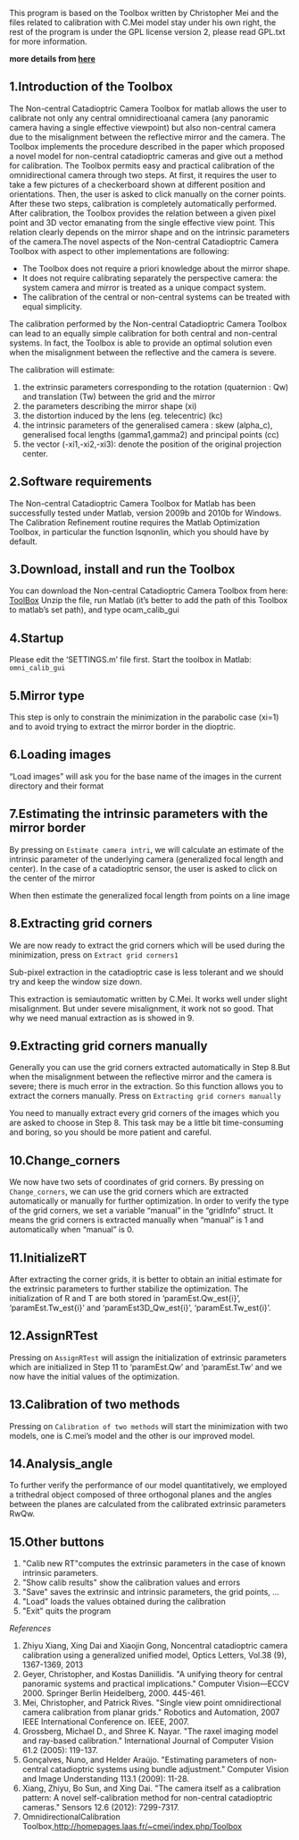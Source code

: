 This program is based on the Toolbox written by Christopher Mei and the files related to calibration with C.Mei model stay under his own right, the rest of the program is under the GPL license version 2, please read GPL.txt for more information.

**more details from [here](https://github.com/zju-isee-cv/new_cv/blob/master/document/document_v2.1.pdf)**

## 1.Introduction of the Toolbox

The Non-central Catadioptric Camera Toolbox for matlab allows the user to calibrate not only any central omnidirectioanal camera (any panoramic camera having a single effective viewpoint) but also non-central camera due to the misalignment between the reflective mirror and the camera.
The Toolbox implements the procedure described in the paper which proposed a novel model for non-central catadioptric cameras and give out a method for calibration. 
The Toolbox permits easy and practical calibration of the omnidirectional camera through two steps. At first, it requires the user to take a few pictures of a checkerboard shown at different position and orientations. Then, the user is asked to click manually on the corner points. After these two steps, calibration is completely automatically performed. After calibration, the Toolbox provides the relation between a given pixel point and 3D vector emanating from the single effective view point. This relation clearly depends on the mirror shape and on the intrinsic parameters of the camera.The novel aspects of the Non-central Catadioptric Camera Toolbox with aspect to other implementations are following:
* The Toolbox does not require a priori knowledge about the mirror shape.
* It does not require calibrating separately the perspective camera: the system camera and mirror is treated as a unique compact system.
*  The calibration of the central or non-central systems can be treated with equal simplicity.

The calibration performed by the Non-central Catadioptric Camera Toolbox can lead to an equally simple calibration for both central and non-central systems. In fact, the Toolbox is able to provide an optimal solution even when the misalignment between the reflective and the camera is severe.

The calibration will estimate:

1. the extrinsic parameters corresponding to the rotation (quaternion : Qw) and translation (Tw) between the grid and the mirror
2. the parameters describing the mirror shape (xi)
3. the distortion induced by the lens (eg. telecentric) (kc)
4. the intrinsic parameters of the generalised camera : skew (alpha_c), generalised focal lengths (gamma1,gamma2) and principal points (cc)
5. the vector (-xi1,-xi2,-xi3): denote the position of the original projection center.

## 2.Software requirements
The Non-central Catadioptric Camera Toolbox for Matlab has been successfully tested under Matlab, version 2009b and 2010b for Windows.
The Calibration Refinement routine requires the Matlab Optimization Toolbox, in particular the function lsqnonlin, which you should have by default.

## 3.Download, install and run the Toolbox
You can download the Non-central Catadioptric Camera Toolbox from here: [ToolBox](https://github.com/zju-isee-cv/new_cv) Unzip the file, run Matlab (it’s better to add the path of this Toolbox to matlab’s set path), and type ocam_calib_gui

## 4.Startup
Please edit the ‘SETTINGS.m’ file first. Start the toolbox in Matlab:
`omni_calib_gui`

## 5.Mirror type
This step is only to constrain the minimization in the parabolic case (xi=1) and to avoid trying to extract the mirror border in the dioptric.

## 6.Loading images
“Load images” will ask you for the base name of the images in the current directory and their format

## 7.Estimating the intrinsic parameters with the mirror border
By pressing on `Estimate camera intri`, we will calculate an estimate of the intrinsic parameter of the underlying camera (generalized focal length and center). In the case of a catadioptric sensor, the user is asked to click on the center of the mirror

When then estimate the generalized focal length from points on a line image

## 8.Extracting grid corners
We are now ready to extract the grid corners which will be used during the minimization, press on `Extract grid corners1`

Sub-pixel extraction in the catadioptric case is less tolerant and we should try and keep the window size down.

This extraction is semiautomatic written by C.Mei. It works well under slight misalignment. But under severe misalignment, it work not so good. That why we need manual extraction as is showed in 9.

## 9.Extracting grid corners manually
Generally you can use the grid corners extracted automatically in Step 8.But when the misalignment between the reflective mirror and the camera is severe; there is much error in the extraction. So this function allows you to extract the corners manually. Press on `Extracting grid corners manually`

You need to manually extract every grid corners of the images which you are asked to choose in Step 8. This task may be a little bit time-consuming and boring, so you should be more patient and careful.

## 10.Change_corners
We now have two sets of coordinates of grid corners. By pressing on `Change_corners`, we can use the grid corners which are extracted automatically or manually for further optimization. In order to verify the type of the grid corners, we set a variable “manual” in the “gridInfo” struct. It means the grid corners is extracted manually when “manual” is 1 and automatically when “manual” is 0.

## 11.InitializeRT
After extracting the corner grids, it is better to obtain an initial estimate for the extrinsic parameters to further stabilize the optimization. The initialization of R and T are both stored in ‘paramEst.Qw_est{i}’, ‘paramEst.Tw_est{i}’ and ‘paramEst3D_Qw_est{i}’, ‘paramEst.Tw_est{i}’.

## 12.AssignRTest
Pressing on `AssignRTest` will assign the initialization of extrinsic parameters which are initialized in Step 11 to ‘paramEst.Qw’ and ‘paramEst.Tw’ and we now have the initial values of the optimization.

## 13.Calibration of two methods
Pressing on `Calibration of two methods` will start the minimization with two models, one is C.mei’s model and the other is our improved model.

## 14.Analysis_angle
To further verify the performance of our model quantitatively, we employed a trithedral object composed of three orthogonal planes and the angles between the planes are calculated from the calibrated extrinsic parameters RwQw.

## 15.Other buttons

1. "Calib new RT"computes the extrinsic parameters in the case of known intrinsic parameters.
2. "Show calib results" show the calibration values and errors
3. "Save" saves the extrinsic and intrinsic parameters, the grid points, ...
4. "Load" loads the values obtained during the calibration
5. "Exit" quits the program


*References*

1. Zhiyu Xiang, Xing Dai and Xiaojin Gong, Noncentral catadioptric camera calibration using a generalized unified model, Optics Letters, Vol.38 (9), 1367-1369, 2013
2. Geyer, Christopher, and Kostas Daniilidis. "A unifying theory for central panoramic systems and practical implications." Computer Vision—ECCV 2000. Springer Berlin Heidelberg, 2000. 445-461.
3. Mei, Christopher, and Patrick Rives. "Single view point omnidirectional camera calibration from planar grids." Robotics and Automation, 2007 IEEE International Conference on. IEEE, 2007.
4. Grossberg, Michael D., and Shree K. Nayar. "The raxel imaging model and ray-based calibration." International Journal of Computer Vision 61.2 (2005): 119-137.
5. Gonçalves, Nuno, and Helder Araújo. "Estimating parameters of non-central catadioptric systems using bundle adjustment." Computer Vision and Image Understanding 113.1 (2009): 11-28.
6. Xiang, Zhiyu, Bo Sun, and Xing Dai. "The camera itself as a calibration pattern: A novel self-calibration method for non-central catadioptric cameras." Sensors 12.6 (2012): 7299-7317.
7. OmnidirectionalCalibration Toolbox,http://homepages.laas.fr/~cmei/index.php/Toolbox
